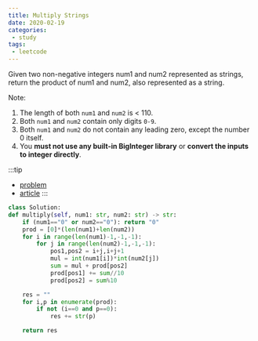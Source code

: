 ```yaml
---
title: Multiply Strings
date: 2020-02-19
categories:
 - study
tags:
 - leetcode
---
```


Given two non-negative integers num1 and num2 represented as strings, return the product of num1 and num2, also represented as a string.

Note:

1. The length of both `num1` and `num2` is < 110.
2. Both `num1` and `num2` contain only digits `0-9`.
3. Both `num1` and `num2` do not contain any leading zero, except the number 0 itself.
4. You **must not use any built-in BigInteger library** or **convert the inputs to integer directly**.

:::tip

- [problem](https://leetcode.com/problems/multiply-strings/)
- [article](https://leetcode.com/articles/multiply-strings/)
:::


```python
class Solution:
def multiply(self, num1: str, num2: str) -> str:
    if (num1=="0" or num2=="0"): return "0"
    prod = [0]*(len(num1)+len(num2))
    for i in range(len(num1)-1,-1,-1):
        for j in range(len(num2)-1,-1,-1):
            pos1,pos2 = i+j,i+j+1
            mul = int(num1[i])*int(num2[j])
            sum = mul + prod[pos2]
            prod[pos1] += sum//10
            prod[pos2] = sum%10

    res = ""
    for i,p in enumerate(prod):
        if not (i==0 and p==0):
            res += str(p)

    return res
```
